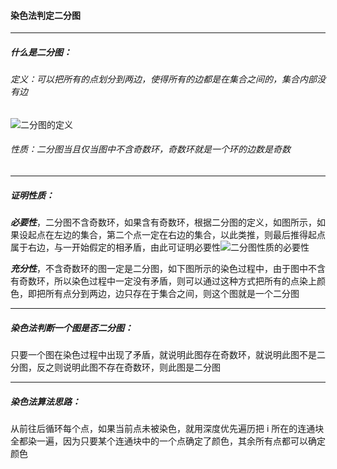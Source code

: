 #### 染色法判定二分图

------------

##### 什么是二分图：

###### 定义：可以把所有的点划分到两边，使得所有的边都是在集合之间的，集合内部没有边

![二分图的定义](C:\Users\冬黎\OneDrive\图片\算法基础课\算法基础课第三讲\二分图的定义.png)

###### 性质：二分图当且仅当图中不含奇数环，奇数环就是一个环的边数是奇数

------------

##### 证明性质：

***必要性***，二分图不含奇数环，如果含有奇数环，根据二分图的定义，如图所示，如果设起点在左边的集合，第二个点一定在右边的集合，以此类推，则最后推得起点属于右边，与一开始假定的相矛盾，由此可证明必要性![二分图性质的必要性](C:\Users\冬黎\OneDrive\图片\算法基础课\算法基础课第三讲\二分图性质的必要性.png)

***充分性***，不含奇数环的图一定是二分图，如下图所示的染色过程中，由于图中不含有奇数环，所以染色过程中一定没有矛盾，则可以通过这种方式把所有的点染上颜色，即把所有点分到两边，边只存在于集合之间，则这个图就是一个二分图

-----------

##### 染色法判断一个图是否二分图：

只要一个图在染色过程中出现了矛盾，就说明此图存在奇数环，就说明此图不是二分图，反之则说明此图不存在奇数环，则此图是二分图

--------------

##### 染色法算法思路：

从前往后循环每个点，如果当前点未被染色，就用深度优先遍历把 i 所在的连通块全都染一遍，因为只要某个连通块中的一个点确定了颜色，其余所有点都可以确定颜色